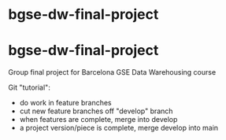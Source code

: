 # bgse-dw-final-project
# bgse-dw-final-project
Group final project for Barcelona GSE Data Warehousing course

Git "tutorial":
- do work in feature branches
- cut new feature branches off "develop" branch
- when features are complete, merge into develop
- a project version/piece is complete, merge develop into main
